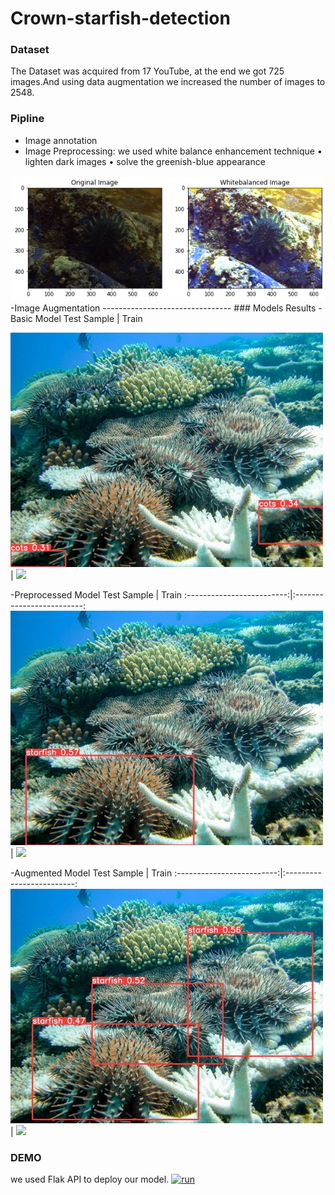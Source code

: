 Crown-starfish-detection
=======================================
### Dataset
The Dataset was acquired from 17 YouTube, at the end we got 725 images.And using data augmentation we increased the number of images to 2548. 
### Pipline
- Image annotation
- Image Preprocessing: we used  white balance enhancement technique 
• lighten dark images
• solve the greenish-blue appearance
<img src="images\output.png" hight="20px">
-Image Augmentation
--------------------------------
### Models Results
-Basic Model
Test Sample             |  Train

<img src="images\1.jpg" width="500px" hight="500px"/>  |  ![](notebook\original\mAP.PNG)

-Preprocessed Model
Test Sample             |  Train
:-------------------------:|:-------------------------:
<img src="images\2.jpeg" width="500px" hight="500px"/>  |  ![](notebook\preprocessing\mAP.PNG)

-Augmented Model
Test Sample             |  Train
:-------------------------:|:-------------------------:
<img src="images\3.jpeg" width="500px" hight="500px"/>  |  ![](notebook\original\mAP.PNG)

### DEMO
we used Flak API to deploy our model.
[![run](https://img.youtube.com/vi/DeSbxpgxe_I/0.jpg)](https://www.youtube.com/embed/DeSbxpgxe_I)
